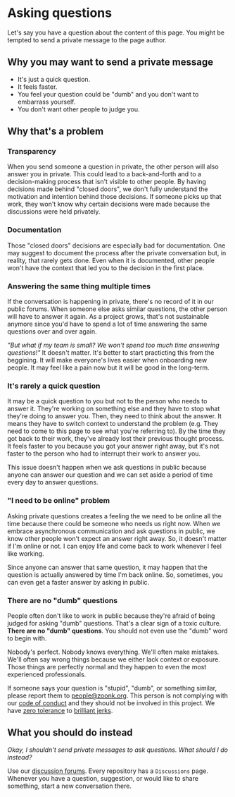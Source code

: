 # Asking questions

Let's say you have a question about the content of this page.
You might be tempted to send a private message to the page author.

## Why you may want to send a private message

- It's just a quick question.
- It feels faster.
- You feel your question could be "dumb" and you don't want to embarrass yourself.
- You don't want other people to judge you.

## Why that's a problem

### Transparency

When you send someone a question in private, the other person will also answer you in private.
This could lead to a back-and-forth and to a decision-making process that isn't visible to other people.
By having decisions made behind "closed doors", we don't fully understand the motivation and intention behind those decisions.
If someone picks up that work, they won't know why certain decisions were made because the discussions were held privately.

### Documentation

Those "closed doors" decisions are especially bad for documentation.
One may suggest to document the process after the private conversation but, in reality, that rarely gets done.
Even when it is documented, other people won't have the context that led you to the decision in the first place.

### Answering the same thing multiple times

If the conversation is happening in private, there's no record of it in our public forums.
When someone else asks similar questions, the other person will have to answer it again.
As a project grows, that's not sustainable anymore since
you'd have to spend a lot of time answering the same questions over and over again.

_"But what if my team is small? We won't spend too much time answering questions!"_
It doesn't matter. It's better to start practicting this from the beggining.
It will make everyone's lives easier when onboarding new people.
It may feel like a pain now but it will be good in the long-term.

### It's rarely a quick question

It may be a quick question to you but not to the person who needs to answer it.
They're working on something else and they have to stop what they're doing to answer you.
Then, they need to think about the answer.
It means they have to switch context to understand the problem (e.g. They need to come to this page to see what you're referring to).
By the time they got back to their work, they've already lost their previous thought process.
It feels faster to you because you got your answer right away,
but it's not faster to the person who had to interrupt their work to answer you.

This issue doesn't happen when we ask questions in public because anyone can answer our question and
we can set aside a period of time every day to answer questions.

### "I need to be online" problem

Asking private questions creates a feeling the we need to be online all the time because there could be someone who needs us right now.
When we embrace asynchronous communication and ask questions in public, we know other people won't expect an answer right away.
So, it doesn't matter if I'm online or not.
I can enjoy life and come back to work whenever I feel like working.

Since anyone can answer that same question, it may happen that the question is actually answered by time I'm back online.
So, sometimes, you can even get a faster answer by asking in public.

### There are no "dumb" questions

People often don't like to work in public because they're afraid of being judged for asking "dumb" questions.
That's a clear sign of a toxic culture.
**There are no "dumb" questions**. You should not even use the "dumb" word to begin with.

Nobody's perfect. Nobody knows everything.
We'll often make mistakes.
We'll often say wrong things because we either lack context or exposure.
Those things are perfectly normal and they happen to even the most experienced professionals.

If someone says your question is "stupid", "dumb", or something similar, please report them to people@zoonk.org.
This person is not complying with our [code of conduct](../../../CODE_OF_CONDUCT.md) and they should not be involved in this project.
We have [zero tolerance](../../../about/values.md#kindness) to [brilliant jerks](https://en.wikipedia.org/wiki/The_No_Asshole_Rule).

## What you should do instead

_Okay, I shouldn't send private messages to ask questions. What should I do instead?_

Use our [discussion forums](../../managing-discussions.md). Every repository has a `Discussions` page.
Whenever you have a question, suggestion, or would like to share something, start a new conversation there.
